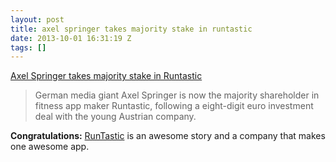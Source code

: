```yaml
---
layout: post
title: axel springer takes majority stake in runtastic
date: 2013-10-01 16:31:19 Z
tags: []
---
```

[Axel Springer takes majority stake in Runtastic](http://venturevillage.eu/axel-springer-runtastic)

> German media giant Axel Springer is now the majority shareholder in fitness app maker Runtastic, following a eight-digit euro investment deal with the young Austrian company.

**Congratulations:** [RunTastic](https://www.runtastic.com) is an awesome story and a company that makes one awesome app.
